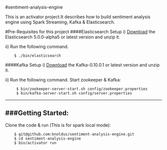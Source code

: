 #sentiment-analysis-engine

This is an activator project.It describes how to build sentiment analysis engine using Spark Streaming, Kafka & Elasticsearch.

#Pre-Requisites for this project
####Elasticsearch Setup
  i) [Download](https://www.elastic.co/downloads/elasticsearch) the Elasticsearch 5.0.0-alpha5 or latest version  and unzip it.

  ii) Run the following command.

        $ ./bin/elasticsearch
        
        
####Kafka Setup
i) [Download](http://kafka.apache.org/downloads.html) the Kafka-0.10.0.1 or latest version  and unzip it.

ii) Run the following command.
    Start zookeeper & Kafka:
    
         $ bin/zookeeper-server-start.sh config/zookeeper.properties 
         $ bin/kafka-server-start.sh config/server.properties
         
-----------------------------------------------------------------------
###Getting Started:
-----------------------------------------------------------------------

 Clone the code & run (This is for spark local mode):

        $ git@github.com:knoldus/sentiment-analysis-engine.git
        $ cd sentiment-analysis-engine
        $ bin/activator run

